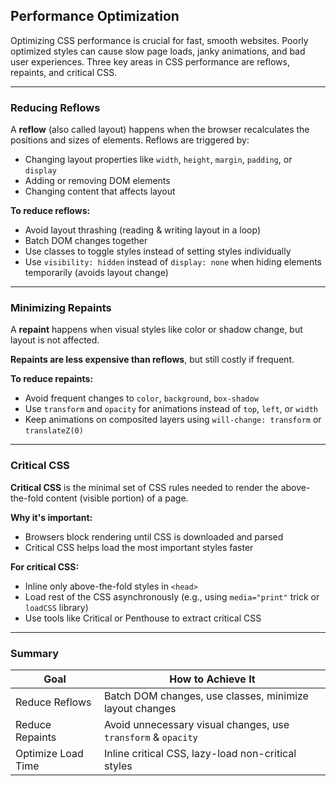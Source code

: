 ## Performance Optimization

Optimizing CSS performance is crucial for fast, smooth websites. Poorly optimized styles can cause slow page loads, janky animations, and bad user experiences. Three key areas in CSS performance are reflows, repaints, and critical CSS.

---

### Reducing Reflows

A **reflow** (also called layout) happens when the browser recalculates the positions and sizes of elements. Reflows are triggered by:

* Changing layout properties like `width`, `height`, `margin`, `padding`, or `display`
* Adding or removing DOM elements
* Changing content that affects layout

**To reduce reflows:**

* Avoid layout thrashing (reading & writing layout in a loop)
* Batch DOM changes together
* Use classes to toggle styles instead of setting styles individually
* Use `visibility: hidden` instead of `display: none` when hiding elements temporarily (avoids layout change)

---

### Minimizing Repaints

A **repaint** happens when visual styles like color or shadow change, but layout is not affected.

**Repaints are less expensive than reflows**, but still costly if frequent.

**To reduce repaints:**

* Avoid frequent changes to `color`, `background`, `box-shadow`
* Use `transform` and `opacity` for animations instead of `top`, `left`, or `width`
* Keep animations on composited layers using `will-change: transform` or `translateZ(0)`

---

### Critical CSS

**Critical CSS** is the minimal set of CSS rules needed to render the above-the-fold content (visible portion) of a page.

**Why it's important:**

* Browsers block rendering until CSS is downloaded and parsed
* Critical CSS helps load the most important styles faster

**For critical CSS:**

* Inline only above-the-fold styles in `<head>`
* Load rest of the CSS asynchronously (e.g., using `media="print"` trick or `loadCSS` library)
* Use tools like Critical or Penthouse to extract critical CSS

---

### Summary

| Goal               | How to Achieve It                                             |
| ------------------ | ------------------------------------------------------------- |
| Reduce Reflows     | Batch DOM changes, use classes, minimize layout changes       |
| Reduce Repaints    | Avoid unnecessary visual changes, use `transform` & `opacity` |
| Optimize Load Time | Inline critical CSS, lazy-load non-critical styles            |
